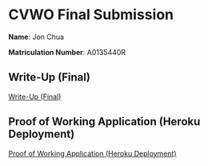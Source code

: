 # CVWO Final Submission

**Name**: Jon Chua

**Matriculation Number**: A0135440R

## Write-Up (Final)

[Write-Up (Final)](writeup-final.pdf)

## Proof of Working Application (Heroku Deployment)

[Proof of Working Application (Heroku Deployment)](https://enigmatic-hamlet-31284.herokuapp.com/)
